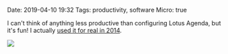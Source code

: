 Date: 2019-04-10 19:32
Tags: productivity, software
Micro: true

I can't think of anything less productive than configuring Lotus Agenda, but it's fun! I actually [used it for real in 2014](https://www.baty.net/2014/lotus-agenda/).

![](/_img/2019/2019-04-10-agenda.png)

